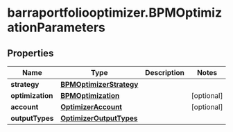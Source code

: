 # barraportfoliooptimizer.BPMOptimizationParameters

## Properties

Name | Type | Description | Notes
------------ | ------------- | ------------- | -------------
**strategy** | [**BPMOptimizerStrategy**](BPMOptimizerStrategy.md) |  | 
**optimization** | [**BPMOptimization**](BPMOptimization.md) |  | [optional] 
**account** | [**OptimizerAccount**](OptimizerAccount.md) |  | [optional] 
**outputTypes** | [**OptimizerOutputTypes**](OptimizerOutputTypes.md) |  | 


